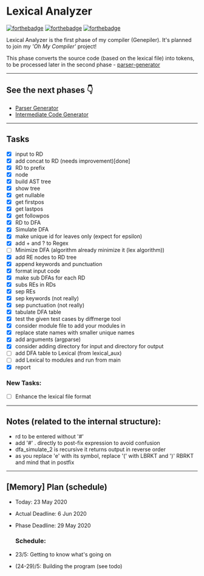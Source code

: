 


# Lexical Analyzer

[![forthebadge](https://forthebadge.com/images/badges/built-with-love.svg)](https://forthebadge.com)
[![forthebadge](https://forthebadge.com/images/badges/made-with-python.svg)](https://forthebadge.com)
[![forthebadge](https://forthebadge.com/images/badges/open-source.svg)](https://forthebadge.com)


Lexical Analyzer is the first phase of my compiler (Genepiler). It's planned to join my _'Oh My Compiler'_ project!

This phase converts the source code (based on the lexical file) into tokens, to be processed later in the second phase - [parser-generator](https://github.com/Hagar-Usama/parser-generator)

---
## See the next phases 👇
* [Parser Generator](https://github.com/Hagar-Usama/parser-generator)
* [Intermediate Code Generator](https://github.com/Hagar-Usama/Intermediate-Code-Generator)
---

## Tasks

* [x] input to RD
* [x] add concat to RD (needs improvement)[done]
* [x] RD to prefix
* [x] node
* [x] build AST tree
* [x] show tree
* [x] get nullable
* [x] get firstpos
* [x] get lastpos
* [x] get followpos
* [x] RD to DFA
* [x] Simulate DFA
* [x] make unique id for leaves only (expect for epsilon)
* [x] add + and ? to Regex
* [ ] Minimize DFA (algorithm already minimize it (lex algorithm))
* [x] add RE nodes to RD tree
* [x] append keywords and punctuation
* [x] format input code
* [x] make sub DFAs for each RD
* [x] subs REs in RDs
* [x] sep REs
* [x] sep keywords    (not really)
* [x] sep punctuation (not really)
* [x] tabulate DFA table
* [x] test the given test cases by diffmerge tool
* [x] consider module file to add your modules in
* [x] replace state names with smaller unique names
* [x] add arguments (argparse)
* [x] consider adding directory for input and directory for output
* [ ] add DFA table to Lexical (from lexical_aux)
* [ ] add Lexical to modules and run from main
* [x] report

### New Tasks:
* [ ] Enhance the lexical file format

---

## Notes (related to the internal structure):
* rd to be entered without '#'
* add '#' . directly to post-fix expression to avoid confusion
* dfa_simulate_2 is recursive it returns output in reverse order
* as you replace 'e' with its symbol, replace '(' with LBRKT and ')' RBRKT
and mind that in postfix

---

## [Memory] Plan (schedule) 
* Today: 23 May 2020
* Actual Deadline: 6 Jun 2020
* Phase Deadline: 29 May 2020
  
  ### Schedule:
* 23/5:  Getting to know what's going on
* (24-29)/5: Building the program (see todo)
